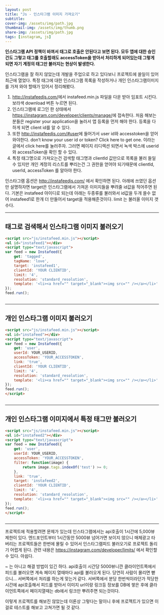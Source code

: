 ```yaml
---
layout: post
title: "Js - 인스타그램 이미지 가져오기"
subtitle: 
cover-img: /assets/img/path.jpg
thumbnail-img: /assets/img/thumb.png
share-img: /assets/img/path.jpg
tags: [instagram, js]
---
```

<strong>인스타그램 API 정책이 바껴서 태그로 호출은 안된다고 보면 된다. 모두 앱에 대한 승인건도 그렇고 태그를 호출할래도 accessToken을 받아서 처리하게 되어있는데 그렇게 되면 자기 계정의 태그만 불러지는 현상이 발생한다.</strong>
<!--more-->

인스타그램을 잘 하지 않았는데 개발을 주업으로 하고 있다보니 프로젝트에 쓸일이 있어 최근에 열었다. 특정 태그에 대한 인스타그램 목록을 작성하거나 개인 인스타그램이미지를 가져 와야 할때가 있어서 정리해봤다.

1. <a href="http://instafeedjs.com/" target="_blank" title="새창" class="link">http://instafeedjs.com/</a>에서 instafeed.min.js 파일을 다운 받아 임포트 시킨다. 보라색 download 버튼 누르면 된다.
2. 인스타그램에 로그인 한 상태에서 <a href="https://instagram.com/developer/clients/manage/" target="_blank" title="새창" class="link">https://instagram.com/developer/clients/manage/</a>에 접속한다. 처음 해보는 분들은 register your application을 눌러서 앱 등록을 먼저 해야 한다. 등록을 다 하게 되면 client id를 알 수 있다.
3. 또한 <a href="http://instafeedjs.com/#user" target="_blank" title="새창">http://instafeedjs.com/#user</a>에 들어가서 user id와 accesstoken을 얻어 와야한다. don’t know your user id or token? Click here to get one. 이라는 글에서 click here를 눌러주자. 그러면 페이지 리디렉션 되면서 녹색 박스에 userid와 accessToken을 확인 할 수 있다.
4. 특정 태그명으로 가져오는건 검색할 태그명과 clientId 값만으로 목록을 불러 들일 수 있지만 개인 계정의 리스트를 뿌리는건 그 권한을 얻어야 되기때문에 clientId, userId, accessToken 를 알아야 한다.

인스타그램 옵션은 <a href="http://instafeedjs.com/" target="_blank" title="새창" class="link">http://instafeedjs.com/</a> 에서 확인하면 된다. 아래에 쓰였던 옵션만 설명하자면 target은 인스타그램에서 가져온 이미지들을 뿌려줄 id값을 적어주면 된다. 기본은 instafeed 아이디로 되는데 아래는 두종류를 불러와서 id값을 두개 쓸수 없어 instafeed1로 한개 더 만들어서 target을 적용해준것이다. limit 는 불러올 이미지 갯수다.
<hr>
<script type="text/javascript" src="/js/instafeed.min.js"></script>

## 태그로 검색해서 인스타그램 이미지 불러오기
```html
<script src="js/instafeed.min.js"></script>
<ul id="instafeed1"></div>
<script type="text/javascript">
var feed = new Instafeed({
    get: 'tagged',
    tagName: 'love',
    target: 'instafeed1',
    clientId: 'YOUR CLIENTID',
    limit: '4',
    resolution: 'standard_resolution',
    template: '<li><a href="" target="_blank"><img src="" /></a></li>'
});
feed.run();
```
<ul id="instafeed1"></ul>
<hr>

## 개인 인스타그램 이미지 불러오기
```html
<script src="js/instafeed.min.js"></script>
<ul id="instafeed"></div>
<script type="text/javascript">
var feed = new Instafeed({
    get: 'user',
    userId: YOUR_USERID,
    accessToken: 'YOUR_ACCESSTOKEN',
    link: 'true',
    clientId: 'YOUR CLIENTID',
    limit: '4',
    resolution: 'standard_resolution',
    template: '<li><a href="" target="_blank"><img src="" /></a></li>'
});
feed.run();
</script>
```
<ul id="instafeed"></ul>
<hr>

## 개인 인스타그램 이미지에서 특정 태그만 불러오기
```html
<script src="js/instafeed.min.js"></script>
<ul id="instafeed2"></div>
<script type="text/javascript">
var feed = new Instafeed({
    get: 'user',
    userId: YOUR_USERID,
    accessToken: 'YOUR_ACCESSTOKEN',
    filter: function(image) {
        return image.tags.indexOf('test') >= 0;
    },
    link: 'true',
    target: 'instafeed2',
    clientId: 'YOUR CLIENTID',
    limit: '4',
    resolution: 'standard_resolution',
    template: '<li><a href="" target="_blank"><img src="" /></a></li>'
});
feed.run();
</script>
```
<ul id="instafeed2"></ul>
<hr>

<p>프로젝트에 적용할려면 문제가 있는데 인스타그램에서는 api호출이 1시간에 5,000뷰 제한이 있다. 엔드포인트부터 1시간동안 5000뷰 넘어가면 보이지 않으니 매체광고 타버리는 프로젝트들은 한번에 몰릴 수 있어서 인스타그램피드 불러오기로 프로젝트 돌리기 어렵게 된다. 관련 내용은 <a href="https://instagram.com/developer/limits/" target="_blank" title="새창">https://instagram.com/developer/limits/</a> 에서 확인할 수 있다. 아쉽다.</p>
<p>~ 는 아니고 해결 방법이 있긴 하다. api호출이 시간당 5000뷰니깐 클라이언트쪽에서 피드를 불러오면 계속 페이지 열때마다 api를 불러오게 된다. 당연히 사람이 몰리면 뻗으니… 서버쪽에서 처리를 하는게 맞는거 같다. 서버쪽에서 분당 한번씩이라던가 적당한 시간에 api호출해서 피드를 받아서 이미지 url이랑 링크등 정보를 DB에 쌓은 후에 클라이언트쪽에서 페이지열때는 db에서 링크만 뿌려주면 되는것이다. </p>
<p>이렇게 프로젝트를 해보진 않았는데 이론상 그렇다는 말이니 후에 프로젝트가 있으면 이걸로 테스트를 해보고 고쳐가면 될 것 같다.</p>

<style>
#instafeed1, #instafeed, #instafeed2 {
	overflow: hidden;
	display: block;
}

#instafeed1 li, #instafeed li, #instafeed2 li {
	float: left;
	width: 200px;
	height: 200px;
}
</style>